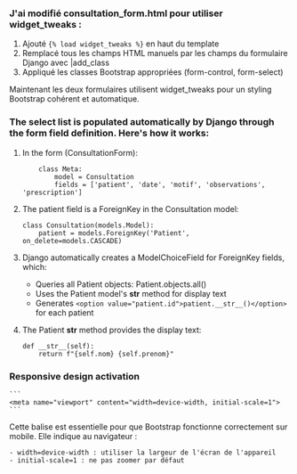 ### J'ai modifié consultation_form.html pour utiliser widget_tweaks :

1. Ajouté `{% load widget_tweaks %}` en haut du template 
2. Remplacé tous les champs HTML manuels par les champs du formulaire Django avec |add_class 
3. Appliqué les classes Bootstrap appropriées (form-control, form-select)

Maintenant les deux formulaires utilisent widget_tweaks pour un styling Bootstrap cohérent et automatique.

### The select list is populated automatically by Django through the form field definition. Here's how it works:

1. In the form (ConsultationForm):
    ```class ConsultationForm(forms.ModelForm):
        class Meta:
            model = Consultation
            fields = ['patient', 'date', 'motif', 'observations', 'prescription']
    ```
   
2. The patient field is a ForeignKey in the Consultation model:
    ```
    class Consultation(models.Model):
        patient = models.ForeignKey('Patient', on_delete=models.CASCADE)
    ```
   
3. Django automatically creates a ModelChoiceField for ForeignKey fields, which:
   * Queries all Patient objects: Patient.objects.all()
   * Uses the Patient model's __str__ method for display text 
   * Generates `<option value="patient.id">patient.__str__()</option>` for each patient


4. The Patient __str__ method provides the display text:
    ```
    def __str__(self):
        return f"{self.nom} {self.prenom}"
    ```

### Responsive design activation
    ```
    <meta name="viewport" content="width=device-width, initial-scale=1">
    ```

Cette balise est essentielle pour que Bootstrap fonctionne correctement sur mobile. Elle indique au navigateur :

    - width=device-width : utiliser la largeur de l'écran de l'appareil
    - initial-scale=1 : ne pas zoomer par défaut

